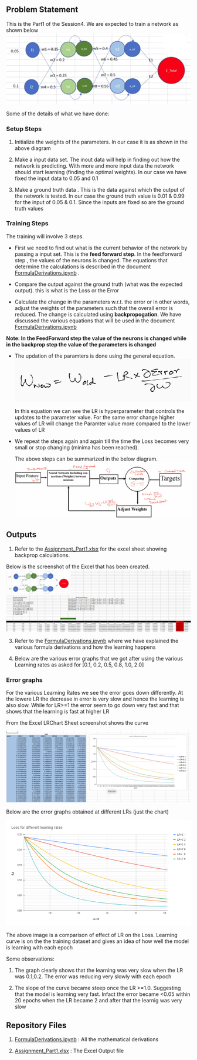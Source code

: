 ## Problem Statement
This is the Part1 of the Session4. We are expected to train a network as shown below
![alt text](images/network.png "Title")

Some of the details of what we have done: 

### Setup Steps
1. Initialize the weights of the parameters. In our case it is as shown in the above diagram

2. Make a input data set. The inout data will help in finding out how the network is predicting. With more and more input data the network should start learning (finding the optimal weights). In our case we have fixed the input data to 0.05 and 0.1

3. Make a ground truth data . This is the data against which the output of the network is tested. In our case the ground truth value is 0.01 & 0.99 for the input of 0.05 & 0.1. Since the inputs are fixed so are the ground truth values

  ### Training Steps
 The training will involve 3 steps. 
  * First we need to find out what is the current behavior of the network by passing a input set. This is the **feed forward step**. In the feedforward step , the values of the neurons is changed. The equations that determine the calculations is described in the document [FormulaDerivations.ipynb](https://github.com/TSAI-EVA8/S4/blob/master/FormulaDerivations.ipynb) .

  * Compare the output against the ground truth (what was the expected output). this is what is the Loss or the Error 

  * Calculate the change in the parameters w.r.t. the error or in other words,  adjust the weights of the parameters such that the overall error is reduced. The change is calculated using **backpropogation**. We have discussed the various equations that will be used in the document [FormulaDerivations.ipynb](https://github.com/TSAI-EVA8/S4/blob/master/FormulaDerivations.ipynb)

  __Note: In the FeedForward step the value of the neurons is changed while in the backprop step the value of the parameters is changed__

  * The updation  of the paramters is done using the general equation. 
![alt text](images/parameter_update.png "Title")
    
  
    In this equation we can see the LR is hyperparameter that controls the updates to the parameter value. For the same error change higher values of LR will change the Paramter value more compared to the lower values of LR

  * We repeat the steps again and again till the time the Loss becomes very small or stop changing (minima has been reached).


    The above steps can be summarized in the below diagram.
    ![alt text](images/trainingLoop.png "Title")





## Outputs

1. Refer to the [Assignment_Part1.xlsx](https://github.com/TSAI-EVA8/S4/blob/master/Assignment_Part1.xlsx) for the excel sheet showing backprop calculations. 

Below is the screenshot of the Excel that has been created.
 ![alt text](images/Screenshot_Assignment_2.png "Title")






3. Refer to the [FormulaDerivations.ipynb](https://github.com/TSAI-EVA8/S4/blob/master/FormulaDerivations.ipynb) where we have explained the various formula derivations and how the learning happens

4. Below are the various error graphs that we got after using the various Learning rates as asked for [0.1, 0.2, 0.5, 0.8, 1.0, 2.0] 


### Error graphs 
For the various Learning Rates we see the error goes down differently. At the lowere LR the decrease in error is very slow and hence the learning is also slow. While for LR>=1 the error seem to go down very fast and that shows that the learning is fast at higher LR


From the Excel LRChart Sheet screenshot shows the curve

![alt text](images/screenshot_Loss_Learning_rates.png "Title")



Below are the error graphs obtained at different LRs (just the chart)

![alt text](images/Loss_various_LR.png "Title")

The above image is a comparison of effect of LR on the Loss.
Learning curve is on the the training dataset and gives an idea of how well the model is learning with each epoch


Some observations: 
1. The graph clearly shows that the learning was very slow when the LR was 0.1,0.2. The error was reducing very slowly with each epoch

2. The slope of the curve became steep once the LR >=1.0. Suggesting that the model is learning very fast. Infact the error became <0.05 within 20 epochs when the LR became 2 and after that the learnig was very slow


## Repository Files

1. [FormulaDerivations.ipynb](https://github.com/TSAI-EVA8/S4/blob/master/FormulaDerivations.ipynb) : All the mathematical derivations

2. [Assignment_Part1.xlsx](https://github.com/TSAI-EVA8/S4/blob/master/Assignment_Part1.xlsx) : The Excel Output file

